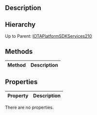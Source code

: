 ## Description

## Hierarchy
Up to Parent: [IOTAPlatformSDKServices210](IOTAPlatformSDKServices210)

## Methods
| Method | Description |
| ------------- | ------------- |

## Properties
| Property | Description |
| ------------- | ------------- |
There are no properties.
